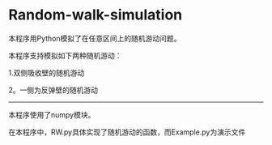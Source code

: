 # Random-walk-simulation
本程序用Python模拟了在任意区间上的随机游动问题。

本程序支持模拟如下两种随机游动：

1.双侧吸收壁的随机游动

2。一侧为反弹壁的随机游动

------------------------------------------------

本程序使用了numpy模块。

在本程序中，RW.py具体实现了随机游动的函数，而Example.py为演示文件
